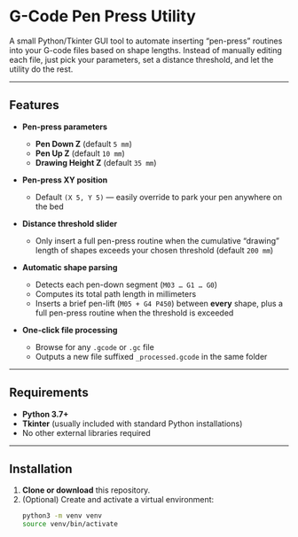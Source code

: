 # G-Code Pen Press Utility

A small Python/Tkinter GUI tool to automate inserting “pen-press” routines into your G-code files based on shape lengths. Instead of manually editing each file, just pick your parameters, set a distance threshold, and let the utility do the rest.

---

## Features

- **Pen-press parameters**  
  - **Pen Down Z** (default `5 mm`)  
  - **Pen Up Z** (default `10 mm`)  
  - **Drawing Height Z** (default `35 mm`)  

- **Pen-press XY position**  
  - Default `(X 5, Y 5)` — easily override to park your pen anywhere on the bed

- **Distance threshold slider**  
  - Only insert a full pen-press routine when the cumulative “drawing” length of shapes exceeds your chosen threshold (default `200 mm`)

- **Automatic shape parsing**  
  - Detects each pen-down segment (`M03 … G1 … G0`)  
  - Computes its total path length in millimeters  
  - Inserts a brief pen-lift (`M05 + G4 P450`) between **every** shape, plus a full pen-press routine when the threshold is exceeded

- **One-click file processing**  
  - Browse for any `.gcode` or `.gc` file  
  - Outputs a new file suffixed `_processed.gcode` in the same folder

---

## Requirements

- **Python 3.7+**  
- **Tkinter** (usually included with standard Python installations)  
- No other external libraries required

---

## Installation

1. **Clone or download** this repository.
2. (Optional) Create and activate a virtual environment:
   ```bash
   python3 -m venv venv
   source venv/bin/activate
